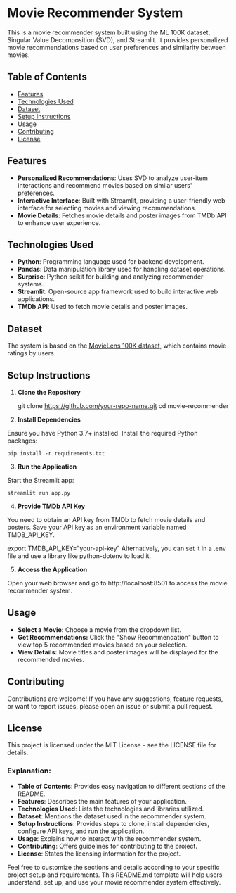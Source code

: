 # Movie Recommender System

This is a movie recommender system built using the ML 100K dataset, Singular Value Decomposition (SVD), and Streamlit. It provides personalized movie recommendations based on user preferences and similarity between movies.

## Table of Contents

- [Features](#features)
- [Technologies Used](#technologies-used)
- [Dataset](#dataset)
- [Setup Instructions](#setup-instructions)
- [Usage](#usage)
- [Contributing](#contributing)
- [License](#license)

## Features

- **Personalized Recommendations**: Uses SVD to analyze user-item interactions and recommend movies based on similar users' preferences.
- **Interactive Interface**: Built with Streamlit, providing a user-friendly web interface for selecting movies and viewing recommendations.
- **Movie Details**: Fetches movie details and poster images from TMDb API to enhance user experience.

## Technologies Used

- **Python**: Programming language used for backend development.
- **Pandas**: Data manipulation library used for handling dataset operations.
- **Surprise**: Python scikit for building and analyzing recommender systems.
- **Streamlit**: Open-source app framework used to build interactive web applications.
- **TMDb API**: Used to fetch movie details and poster images.

## Dataset

The system is based on the [MovieLens 100K dataset](https://grouplens.org/datasets/movielens/100k/), which contains movie ratings by users.

## Setup Instructions

1. **Clone the Repository**

   git clone https://github.com/your-repo-name.git
   cd movie-recommender

2. **Install Dependencies**

Ensure you have Python 3.7+ installed. Install the required Python packages:

    pip install -r requirements.txt

3. **Run the Application**

Start the Streamlit app:

    streamlit run app.py

4. **Provide TMDb API Key**

You need to obtain an API key from TMDb to fetch movie details and posters. Save your API key as an environment variable named TMDB_API_KEY.

export TMDB_API_KEY="your-api-key"
Alternatively, you can set it in a .env file and use a library like python-dotenv to load it.

5. **Access the Application**

Open your web browser and go to http://localhost:8501 to access the movie recommender system.

## Usage
- **Select a Movie:** Choose a movie from the dropdown list.
- **Get Recommendations:** Click the "Show Recommendation" button to view top 5 recommended movies based on your selection.
- **View Details:** Movie titles and poster images will be displayed for the recommended movies.

## Contributing
Contributions are welcome! If you have any suggestions, feature requests, or want to report issues, please open an issue or submit a pull request.

## License
This project is licensed under the MIT License - see the LICENSE file for details.


### Explanation:

- **Table of Contents**: Provides easy navigation to different sections of the README.
- **Features**: Describes the main features of your application.
- **Technologies Used**: Lists the technologies and libraries utilized.
- **Dataset**: Mentions the dataset used in the recommender system.
- **Setup Instructions**: Provides steps to clone, install dependencies, configure API keys, and run the application.
- **Usage**: Explains how to interact with the recommender system.
- **Contributing**: Offers guidelines for contributing to the project.
- **License**: States the licensing information for the project.

Feel free to customize the sections and details according to your specific project setup and requirements. This README.md template will help users understand, set up, and use your movie recommender system effectively.
